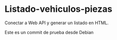Listado-vehiculos-piezas
========================

Conectar a Web API y generar un listado en HTML.

Este es un commit de prueba desde Debian
